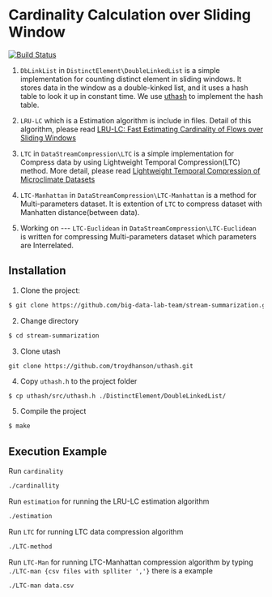 # Cardinality Calculation over Sliding Window

[![Build Status](https://travis-ci.org/big-data-lab-team/stream-summarization.svg?branch=master)](https://travis-ci.org/big-data-lab-team/stream-summarization)

1. `DbLinkList` in `DistinctElement\DoubleLinkedList` is a simple implementation for counting distinct element in sliding windows.
It stores data in the window as a double-kinked list,
and it uses a hash table to look it up in constant time. We use
[uthash](https://troydhanson.github.io/uthash)
to implement the hash table.

2. `LRU-LC` which is a Estimation algorithm is include in  files. 
Detail of this algorithm, please read [LRU-LC: Fast Estimating Cardinality of Flows over Sliding Windows](https://www.jstage.jst.go.jp/article/transinf/E99.D/10/E99.D_2015EDL8263/_pdf)

3. `LTC` in `DataStreamCompression\LTC` is a simple implementation for Compress data by using Lightweight Temporal Compression(LTC) method.
More detail, please read [Lightweight Temporal Compression of Microclimate Datasets](https://escholarship.org/uc/item/6zg2n1rh)

4. `LTC-Manhattan` in `DataStreamCompression\LTC-Manhattan` is a method for Multi-parameters dataset. It is extention of `LTC` to compress dataset with Manhatten distance(between data).

5. Working on --- `LTC-Euclidean` in `DataStreamCompression\LTC-Euclidean` is written for compressing Multi-parameters dataset which parameters are Interrelated. 

## Installation

1. Clone the project:
``` bash
$ git clone https://github.com/big-data-lab-team/stream-summarization.git
```

2. Change directory
``` bash
$ cd stream-summarization
```

3. Clone utash
```git
git clone https://github.com/troydhanson/uthash.git
```

4. Copy `uthash.h` to the project folder
```bash
$ cp uthash/src/uthash.h ./DistinctElement/DoubleLinkedList/
```

5. Compile the project 
``` bash
$ make
```

## Execution Example

Run `cardinality`
``` bash
./cardinallity
```
Run `estimation` for running the LRU-LC estimation algorithm
``` bash
./estimation
```
Run `LTC` for running LTC data compression algorithm
```bash
./LTC-method
```
Run `LTC-Man` for running LTC-Manhattan compression algorithm by typing `./LTC-man {csv files with splliter ','}` there is a example
```bash
./LTC-man data.csv
```

